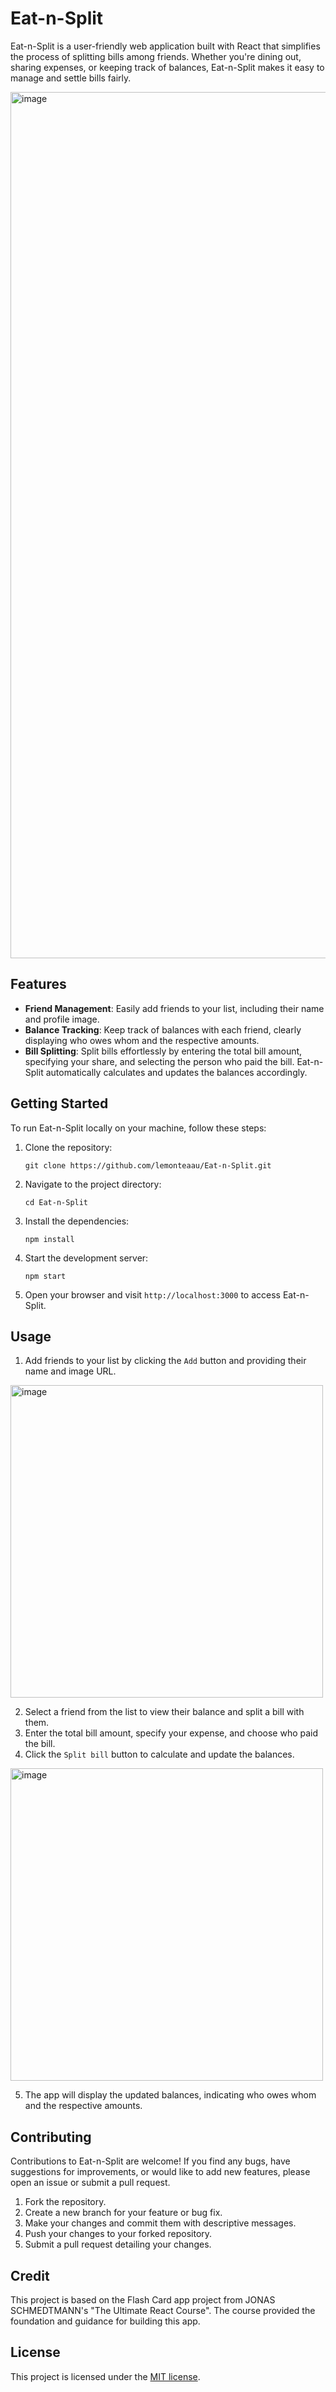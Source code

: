 # Eat-n-Split

Eat-n-Split is a user-friendly web application built with React that simplifies the process of splitting bills among friends. Whether you're dining out, sharing expenses, or keeping track of balances, Eat-n-Split makes it easy to manage and settle bills fairly.

<img width="1386" alt="image" src="https://github.com/lemonteaau/Eat-n-Split/assets/104964583/812f37c7-57ca-43d2-ada6-aad99228f888">


## Features

- **Friend Management**: Easily add friends to your list, including their name and profile image.
- **Balance Tracking**: Keep track of balances with each friend, clearly displaying who owes whom and the respective amounts.
- **Bill Splitting**: Split bills effortlessly by entering the total bill amount, specifying your share, and selecting the person who paid the bill. Eat-n-Split automatically calculates and updates the balances accordingly.

## Getting Started

To run Eat-n-Split locally on your machine, follow these steps:

1. Clone the repository:

   ```
   git clone https://github.com/lemonteaau/Eat-n-Split.git
   ```

2. Navigate to the project directory:

   ```
   cd Eat-n-Split
   ```

3. Install the dependencies:

   ```
   npm install
   ```

4. Start the development server:

   ```
   npm start
   ```

5. Open your browser and visit `http://localhost:3000` to access Eat-n-Split.

## Usage

1. Add friends to your list by clicking the ```Add``` button and providing their name and image URL.
<img width="500" alt="image" src="https://github.com/lemonteaau/Eat-n-Split/assets/104964583/cf56b4fb-de11-4ab4-bead-7a825164d459">
 
2. Select a friend from the list to view their balance and split a bill with them.
3. Enter the total bill amount, specify your expense, and choose who paid the bill.
4. Click the ```Split bill``` button to calculate and update the balances.
<img width="500" alt="image" src="https://github.com/lemonteaau/Eat-n-Split/assets/104964583/1d00859e-d804-4f68-b19a-076e200f1197">

5. The app will display the updated balances, indicating who owes whom and the respective amounts.

## Contributing

Contributions to Eat-n-Split are welcome! If you find any bugs, have suggestions for improvements, or would like to add new features, please open an issue or submit a pull request.

1. Fork the repository.
2. Create a new branch for your feature or bug fix.
3. Make your changes and commit them with descriptive messages.
4. Push your changes to your forked repository.
5. Submit a pull request detailing your changes.

## Credit

This project is based on the Flash Card app project from JONAS SCHMEDTMANN's "The Ultimate React Course".
The course provided the foundation and guidance for building this app.

## License

This project is licensed under the [MIT license](https://github.com/lemonteaau/Eat-n-Split/blob/main/LICENSE).
